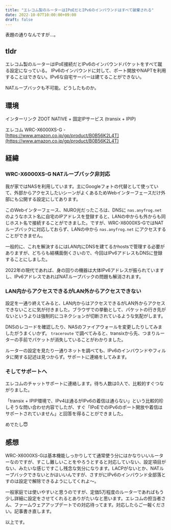 ```yaml
---
title: "エレコム製のルーターはIPoEだとIPv6のインバウンドはすべて破棄される"
date: 2022-10-07T10:00:00+09:00
draft: false
---
```


表題の通りなんですが...。

## tldr

エレコム製のルーターはIPoE接続だとIPv6のインバウンドパケットをすべて蹴る設定になっている。
IPv6のインバウンドに対して、ポート開放やNAPTを利用することはできない。IPv6な自宅サーバーは建てることができない。

NATループバックも不可能。どうしたものか。

## 環境
インターリンク ZOOT NATIVE + 固定IPサービス (transix + IPIP)

エレコム WRC-X6000XS-G - [https://www.amazon.co.jp/gp/product/B0B56K2L4T](https://www.amazon.co.jp/gp/product/B0B56K2L4T)

## 経緯

### WRC-X6000XS-G NATループバック非対応
我が家ではNASを利用しています。主にGoogleフォトの代替として使っていて、外部からアクセスしたいシーンがよくあるためWebインターフェースだけ外部にも公開する設定にしてあります。

このWebインターフェース、NURO光だったころは、DNSに `nas.anyfrog.net` のようなホスト名に自宅のIPアドレスを登録すると、LANの中からも外からも同じホスト名で接続することができました。ですが、WRC-X6000XS-GではNATループバックに対応しておらず、LANの中から `nas.anyfrog.net` にアクセスすることができません。

一般的に、これを解決するにはLAN内にDNSを建てるかhostsで管理する必要がありますが、どちらも結構面倒くさいので、今回はIPv6アドレスもDNSに登録することにしました。

2022年の現代であれば、身の回りの機器は大体IPv6アドレスが振られていますし、IPv6アドレスであればNATループバックの問題も解消されます。

### LAN内からアクセスできるがLAN外からアクセスできない
設定を一通り終えてみると、LAN内からはアクセスできるがLAN外からアクセスできないことに気が付きました。ブラウザでの挙動として、パケットの行き先がないというよりは強制的にコネクションが切断されているような気配がします。

DNSのレコードを確認したり、NASのファイアウォールを変更したりしてみましたがうまくいかず。 `traceroute` で調べてみると、transixから先、つまりルーターの手前でパケットが消失していることがわかりました。

ルーターの設定を見たり一通りネットを調べても、IPv6のインバウンドやフィルタに関する記述は見つからず。サポートに連絡をしてみます。

### そしてサポートへ
エレコムのチャットサポートに連絡します。待ち人数は0人で、比較的すぐつながりました。

「transix + IPIP環境で、IPv4は通るがIPv6の着信は通らない」という比較的珍しそうな問い合わせ内容でしたが、すぐ「IPoEでのIPv6のポート開放や着信はサポートされていません」と回答を得ることができました。

めでたし😇

## 感想

WRC-X6000XS-Gは基本機能しっかりしてて通常使う分にはかなりいいルーターなのですが、すこし難しいことをやろうとすると対応していない、設定項目がない、みたいな感じですこし残念な気分になります。LACPがないとか、NATループバックできないとかはいいんですが、さすがにIPv6のインバウンド全部落とすのは設定で解除できるようにしてくれよ～。

一般家庭では使いやすいと思うのですが、定価5万程度のルーターであればもう少し詳細に設定をさせてくれるとありがたいなと思います。エレコムの担当者さん、ファームウェアアップデートでの対応待ってます。対応したらご一報ください。記事書き直します。

以上です。